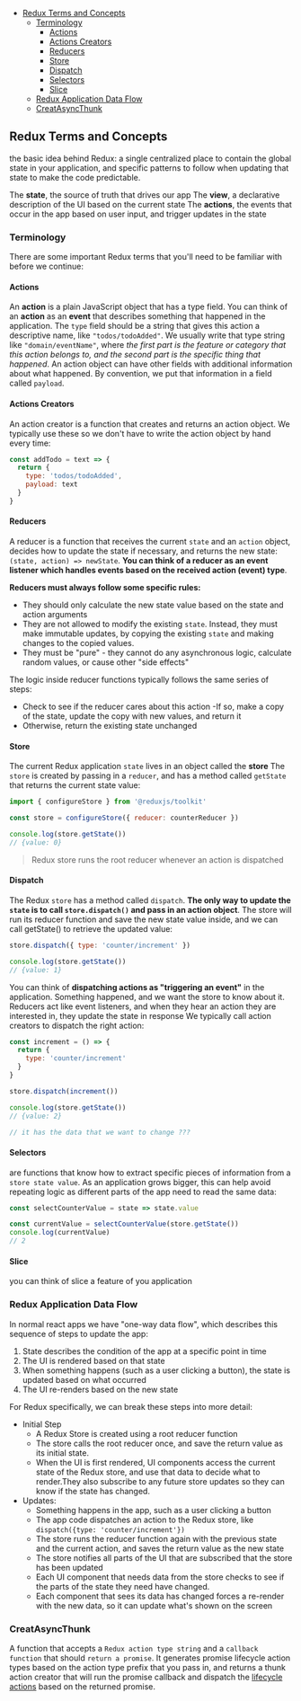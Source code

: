 
- [Redux Terms and Concepts](#redux-terms-and-concepts)
  - [Terminology](#terminology)
    - [Actions](#actions)
    - [Actions Creators](#actions-creators)
    - [Reducers](#reducers)
    - [Store](#store)
    - [Dispatch](#dispatch)
    - [Selectors](#selectors)
    - [Slice](#slice)
  - [Redux Application Data Flow](#redux-application-data-flow)
  - [CreatAsyncThunk](#creatasyncthunk)


## Redux Terms and Concepts
the basic idea behind Redux: a single centralized place to contain the global state in your application, and specific patterns to follow when updating that state to make the code predictable.


The **state**, the source of truth that drives our app
The **view**, a declarative description of the UI based on the current state
The **actions**, the events that occur in the app based on user input, and trigger updates in the state

### Terminology
There are some important Redux terms that you'll need to be familiar with before we continue:
#### Actions 
An **action** is a plain JavaScript object that has a type field. You can think of an **action** as an **event** that describes something that happened in the application.
The `type` field should be a string that gives this action a descriptive name, like `"todos/todoAdded"`. We usually write that type string like `"domain/eventName"`, where *the first part is the feature or category that this action belongs to, and the second part is the specific thing that happened*.
An action object can have other fields with additional information about what happened. By convention, we put that information in a field called `payload`.


#### Actions Creators 
An action creator is a function that creates and returns an action object. We typically use these so we don't have to write the action object by hand every time:

```JavaScript
const addTodo = text => {
  return {
    type: 'todos/todoAdded',
    payload: text
  }
}

```

#### Reducers 
<!-- where logic can been returned  -->
A reducer is a function that receives the current `state` and an `action` object, decides how to update the state if necessary, and returns the new state: `(state, action) => newState`. **You can think of a reducer as an event listener which handles events based on the received action (event) type**.

**Reducers must always follow some specific rules:**
- They should only calculate the new state value based on the state and action arguments
- They are not allowed to modify the existing `state`. Instead, they must make immutable updates, by copying the existing `state` and making changes to the copied values.
- They must be "pure" - they cannot do any asynchronous logic, calculate random values, or cause other "side effects"

The logic inside reducer functions typically follows the same series of steps:
- Check to see if the reducer cares about this action
   -If so, make a copy of the state, update the copy with new values, and return it
- Otherwise, return the existing state unchanged

#### Store 
<!-- The Only source of the truth keeps track of all teh states and everything -->
The current Redux application `state` lives in an object called the **store** 
The `store` is created by passing in a `reducer`, and has a method called `getState` that returns the current state value:
```js
import { configureStore } from '@reduxjs/toolkit'

const store = configureStore({ reducer: counterReducer })

console.log(store.getState())
// {value: 0}


```

>  Redux store runs the root reducer whenever an action is dispatched
#### Dispatch

<!-- used along with the reducer to update information in store  -->
<!-- dispatch when ever you want to update a information  in store then obviously we'll do it by reducer but you can not directly the reducer it will break the flow in that case we do use a hook known as useDispatch in which we say we want to call a very specific reducer and this reducer gets and update in teh store  -->
The Redux `store` has a method called `dispatch`. **The only way to update the `state` is to call `store.dispatch()` and pass in an action object**. The store will run its reducer function and save the new state value inside, and we can call getState() to retrieve the updated value:
```js
store.dispatch({ type: 'counter/increment' })

console.log(store.getState())
// {value: 1}

```

You can think of **dispatching actions as "triggering an event"** in the application. Something happened, and we want the store to know about it. Reducers act like event listeners, and when they hear an action they are interested in, they update the state in response
We typically call action creators to dispatch the right action:

```js
const increment = () => {
  return {
    type: 'counter/increment'
  }
}

store.dispatch(increment())

console.log(store.getState())
// {value: 2}

// it has the data that we want to change ???

```

#### Selectors 
are functions that know how to extract specific pieces of information from a` store state value`. As an application grows bigger, this can help avoid repeating logic as different parts of the app need to read the same data:

<!-- useSelector using to reach out directly to the store  : to bring any information from out of it  -->

```js
const selectCounterValue = state => state.value

const currentValue = selectCounterValue(store.getState())
console.log(currentValue)
// 2
```
#### Slice 
you can think of slice a feature of you application

### Redux Application Data Flow 

In normal react apps we have "one-way data flow", which describes this sequence of steps to update the app:

1. State describes the condition of the app at a specific point in time
2. The UI is rendered based on that state
3. When something happens (such as a user clicking a button), the state is updated based on what occurred
4. The UI re-renders based on the new state 


For Redux specifically, we can break these steps into more detail:

- Initial Step 
  - A Redux Store is created using a root reducer function
  - The store calls the root reducer once, and save the return value as its initial state.
  - When the UI is first rendered, UI components access the current state of the Redux store, and use that data to decide what to render.They also subscribe to any future store updates so they can know if the state has changed.
- Updates:
  - Something happens in the app, such as a user clicking a button
  - The app code dispatches an action to the Redux store, like `dispatch({type: 'counter/increment'})`
  - The store runs the reducer function again with the previous state and the current action, and saves the return value as the new state
  - The store notifies all parts of the UI that are subscribed that the store has been updated
  - Each UI component that needs data from the store checks to see if the parts of the state they need have changed.
  - Each component that sees its data has changed forces a re-render with the new data, so it can update what's shown on the screen
<!-- - 


Redux uses a "one-way data flow" app structure
State describes the condition of the app at a point in time, and UI renders based on that state
When something happens in the app:
The UI dispatches an action
The store runs the reducers, and the state is updated based on what occurred
The store notifies the UI that the state has changed
The UI re-renders based on the new state


 -->

### CreatAsyncThunk
A function that accepts a `Redux action type string` and a `callback function` that should `return a promise`.
 It generates promise lifecycle action types based on the action type prefix that you pass in, and returns a thunk action creator that will run the promise callback and dispatch the [lifecycle actions](https://medium.com/@MakeComputerScienceGreatAgain/understanding-javascript-promises-e62a0ed1888f#:~:text=The%20Promise%20Lifecycle&text=Pending%3A%20The%20initial%20state%20of,fails%20and%20returns%20an%20error.) based on the returned promise.
